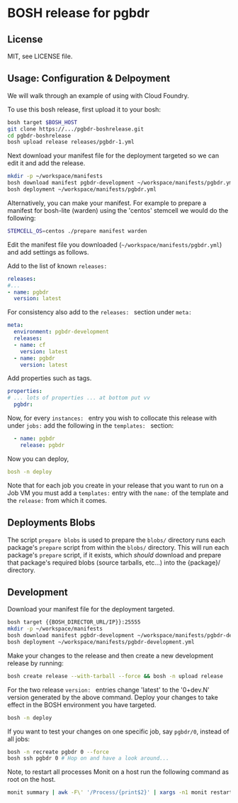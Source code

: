 # BOSH release for pgbdr

## License

MIT, see LICENSE file.

## Usage: Configuration & Delpoyment

We will walk through an example of using with Cloud Foundry.

To use this bosh release, first upload it to your bosh:

```sh
bosh target $BOSH_HOST
git clone https://.../pgbdr-boshrelease.git
cd pgbdr-boshrelease
bosh upload release releases/pgbdr-1.yml
```

Next download your manifest file for the deployment targeted so we can edit it and add the release.

```sh
mkdir -p ~/workspace/manifests
bosh download manifest pgbdr-development ~/workspace/manifests/pgbdr.yml
bosh deployment ~/workspace/manifests/pgbdr.yml
```

Alternatively, you can make your manifest. For example to prepare a manifest for 
bosh-lite (warden) using the 'centos' stemcell we would do the following:

```sh
STEMCELL_OS=centos ./prepare manifest warden
```


Edit the manifest file you downloaded (`~/workspace/manifests/pgbdr.yml`) and add settings as follows.

Add to the list of known `releases: `

```yaml
releases:
#...
- name: pgbdr
  version: latest
```

For consistency also add to the `releases: ` section under `meta: `

```yaml
meta:
  environment: pgbdr-development
  releases:
  - name: cf
    version: latest
  - name: pgbdr
    version: latest
```

Add properties such as tags.

```yaml
properties:
# ... lots of properties ... at bottom put vv
  pgbdr:
```

Now, for every `instances: ` entry you wish to collocate this release with under `jobs:` add the following in the `templates: ` section:

```yaml
  - name: pgbdr
    release: pgbdr
```

Now you can deploy,

```yaml
bosh -n deploy
```

Note that for each job you create in your release that you want to run on a 
Job VM you must add a `templates:` entry with the `name:` of the template
and the `release:` from which it comes.

## Deployments Blobs

The script `prepare blobs` is used to prepare the `blobs/` directory
runs each package's `prepare` script from within the `blobs/`
directory. This will run each package's `prepare` script, if it exists,
which *should* download and prepare that package's required blobs 
(source tarballs, etc...) into the {package}/ directory.

## Development

Download your manifest file for the deployment targeted.

```sh
bosh target {{BOSH_DIRECTOR_URL/IP}}:25555
mkdir -p ~/workspace/manifests
bosh download manifest pgbdr-development ~/workspace/manifests/pgbdr-development.yml
bosh deployment ~/workspace/manifests/pgbdr-development.yml
```

Make your changes to the release and then create a new development release by running:

```sh
bosh create release --with-tarball --force && bosh -n upload release
```

For the two release `version: ` entries change 'latest' to the '0+dev.N' version generated by the above command. Deploy your changes to take effect in the BOSH environment you have targeted.

```sh
bosh -n deploy
```

If you want to test your changes on one specific job, say `pgbdr/0`, instead of all jobs:

```sh
bosh -n recreate pgbdr 0 --force
bosh ssh pgbdr 0 # Hop on and have a look around...
```

Note, to restart all processes Monit on a host run the following command as root on the host.

```sh
monit summary | awk -F\' '/Process/{print$2}' | xargs -n1 monit restart
```

